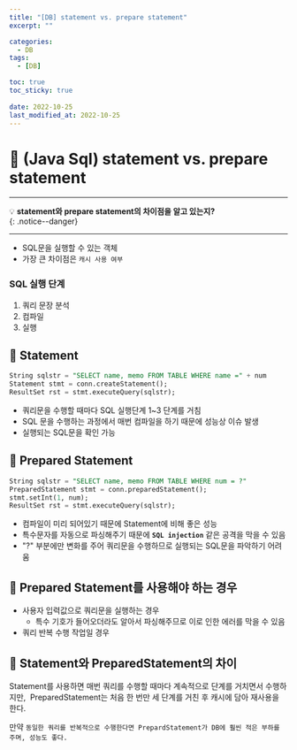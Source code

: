 ```yaml
---
title: "[DB] statement vs. prepare statement"
excerpt: "" 

categories:
  - DB
tags:
  - [DB]

toc: true
toc_sticky: true
 
date: 2022-10-25
last_modified_at: 2022-10-25
---
```


# 🚀 (Java Sql) statement vs. prepare statement
---
💡 **statement와 prepare statement의 차이점을 알고 있는지?**   
{: .notice--danger}

--- 

- SQL문을 실행할 수 있는 객체
- 가장 큰 차이점은 `캐시 사용 여부`

### SQL 실행 단계

1) 쿼리 문장 분석  
2) 컴파일  
3) 실행  

## 📝 Statement
```sql
String sqlstr = "SELECT name, memo FROM TABLE WHERE name =" + num
Statement stmt = conn.createStatement();
ResultSet rst = stmt.executeQuery(sqlstr);
```

- 쿼리문을 수행할 때마다 SQL 실행단계 1~3 단계를 거침
- SQL 문을 수행하는 과정에서 매번 컴파일을 하기 때문에 성능상 이슈 발생
- 실행되는 SQL문을 확인 가능

## 📝 Prepared Statement
```sql
String sqlstr = "SELECT name, memo FROM TABLE WHERE num = ?"
PreparedStatement stmt = conn.preparedStatement();
stmt.setInt(1, num);
ResultSet rst = stmt.executeQuery(sqlstr);
```

- 컴파일이 미리 되어있기 때문에 Statement에 비해 좋은 성능
- 특수문자를 자동으로 파싱해주기 때문에 **`SQL injection`** 같은 공격을 막을 수 있음
- "?" 부분에만 변화를 주어 쿼리문을 수행하므로 실행되는 SQL문을 파악하기 어려움

## 📝 Prepared Statement를 사용해야 하는 경우
- 사용자 입력값으로 쿼리문을 실행하는 경우
    - 특수 기호가 들어오더라도 알아서 파싱해주므로 이로 인한 에러를 막을 수 있음
- 쿼리 반복 수행 작업일 경우

## 📝 Statement와 PreparedStatement의 차이
Statement를 사용하면 매번 쿼리를 수행할 때마다 계속적으로 단계를 거치면서 수행하지만, 
PreparedStatement는 처음 한 번만 세 단계를 거친 후 캐시에 담아 재사용을 한다. 

만약 `동일한 쿼리를 반복적으로 수행한다면 PrepardStatement가 DB에 훨씬 적은 부하를 주며, 성능도 좋다.`